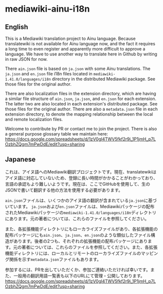 # mediawiki-ainu-i18n

## English
This is a Mediawiki translation project to Ainu language. Because translatewiki is not available for Ainu language now, and the fact it requires a long time to even register and apparently more difficult to approve a language. We have to use another way to translate here in Github by writing in raw JSON for now.

There `ain.json` file is based on `ja.json` with some Ainu translations. The `ja.json` and `en.json` file i18n files located in `mediawiki-1.41.0/languages/i18n` directory in the distributed Mediawiki package. See those files for the original author.

There are also localization files in the extension directory, which are having a similar file structure of `ain.json`, `ja.json`, and `en.json` for each extension. The latter two are also located in each extension's distributed package. See those files for the original author. There are also a `metadata.json` file in each extension directory, to denote the mapping relationship between the local and remote localization files.

Welcome to contribute by PR or contact me to join the project. There is also a general purpose glossary table we maintain here:
https://docs.google.com/spreadsheets/d/1zV0gl4TWV5fkf2r9i_1P1jmH_p7LOzbhZQgm7mPwDdE/edit?usp=sharing

## Japanese
これは、アイヌ語へのMediawiki翻訳プロジェクトです。現在、translatewikiはアイヌ語に対応していないため、登録に長い時間がかかることがわかっており、言語の承認もより難しいようです。現在は、ここでGitHubを使用して、生のJSONで書いて翻訳する他の方法を使用する必要があります。

`ain.json`ファイルは、いくつかのアイヌ語の翻訳が含まれている`ja.json`に基づいています。 `ja.json`および`en.json`ファイルは、Mediawikiパッケージの配布されたMediawikiパッケージの`mediawiki-1.41.0/languages/i18n`ディレクトリにあります。元の著者については、これらのファイルを参照してください。

また、各拡張機能ディレクトリにもローカライズファイルがあり、各拡張機能の配布パッケージにも`ain.json`、`ja.json`、`en.json`のような類似したファイル構造があります。後者の2つも、それぞれの拡張機能の配布パッケージにあります。元の著者については、これらのファイルを参照してください。また、各拡張機能ディレクトリには、ローカルとリモートのローカライズファイルのマッピング関係を示す`metadata.json`ファイルもあります。

参加するには、PRを出していただくか、参加ご連絡いただければ幸いです。また、一般用の翻訳用語一覧表も以下のURLにて管理・公開しております。
https://docs.google.com/spreadsheets/d/1zV0gl4TWV5fkf2r9i_1P1jmH_p7LOzbhZQgm7mPwDdE/edit?usp=sharing
